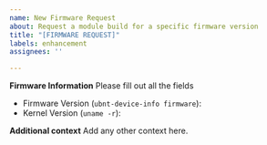 ```yaml
---
name: New Firmware Request
about: Request a module build for a specific firmware version
title: "[FIRMWARE REQUEST]"
labels: enhancement
assignees: ''

---
```


**Firmware Information**
Please fill out all the fields

- Firmware Version (`ubnt-device-info firmware`): 
- Kernel Version (`uname -r`): 

**Additional context**
Add any other context here.
